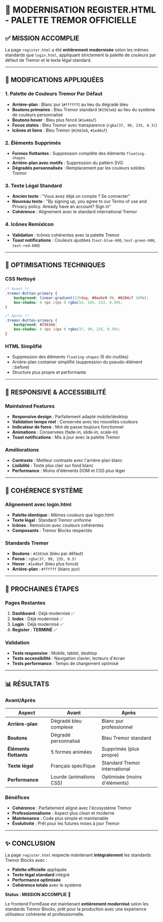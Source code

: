 # 🎯 MODERNISATION REGISTER.HTML - PALETTE TREMOR OFFICIELLE

## ✅ **MISSION ACCOMPLIE**

La page `register.html` a été **entièrement modernisée** selon les mêmes standards que `login.html`, appliquant strictement la palette de couleurs par défaut de Tremor et le texte légal standard.

---

## 🎨 **MODIFICATIONS APPLIQUÉES**

### 1. **Palette de Couleurs Tremor Par Défaut**
- **Arrière-plan** : Blanc pur (`#ffffff`) au lieu du dégradé bleu
- **Boutons primaires** : Bleu Tremor standard (`#2563eb`) au lieu du système de couleurs personnalisé
- **Boutons hover** : Bleu plus foncé (`#1e40af`)
- **Focus states** : Bleu Tremor avec transparence (`rgba(37, 99, 235, 0.3)`)
- **Icônes et liens** : Bleu Tremor (`#2563eb`, `#1e40af`)

### 2. **Éléments Supprimés**
- **Formes flottantes** : Suppression complète des éléments `floating-shapes`
- **Arrière-plan avec motifs** : Suppression du pattern SVG
- **Dégradés personnalisés** : Remplacement par les couleurs solides Tremor

### 3. **Texte Légal Standard**
- **Ancien texte** : "Vous avez déjà un compte ? Se connecter"
- **Nouveau texte** : "By signing up, you agree to our Terms of use and Privacy policy. Already have an account? Sign in"
- **Cohérence** : Alignement avec le standard international Tremor

### 4. **Icônes RemixIcon**
- **Validation** : Icônes cohérentes avec la palette Tremor
- **Toast notifications** : Couleurs ajustées (`text-blue-600`, `text-green-600`, `text-red-600`)

---

## 🔧 **OPTIMISATIONS TECHNIQUES**

### CSS Nettoyé
```css
/* Avant */
.tremor-Button-primary {
    background: linear-gradient(135deg, #0ea5e9 0%, #0284c7 100%);
    box-shadow: 0 4px 14px 0 rgba(14, 165, 233, 0.39);
}

/* Après */
.tremor-Button-primary {
    background: #2563eb;
    box-shadow: 0 4px 14px 0 rgba(37, 99, 235, 0.39);
}
```

### HTML Simplifié
- Suppression des éléments `floating-shapes` (5 div inutiles)
- Arrière-plan container simplifié (suppression du pseudo-élément ::before)
- Structure plus propre et performante

---

## 📱 **RESPONSIVE & ACCESSIBILITÉ**

### Maintained Features
- **Responsive design** : Parfaitement adapté mobile/desktop
- **Validation temps réel** : Conservée avec les nouvelles couleurs
- **Indicateur de force** : Mot de passe toujours fonctionnel
- **Animations** : Conservées (fade-in, slide-in, scale-in)
- **Toast notifications** : Mis à jour avec la palette Tremor

### Améliorations
- **Contraste** : Meilleur contraste avec l'arrière-plan blanc
- **Lisibilité** : Texte plus clair sur fond blanc
- **Performance** : Moins d'éléments DOM et CSS plus léger

---

## 🎯 **COHÉRENCE SYSTÈME**

### Alignement avec login.html
- **Palette identique** : Mêmes couleurs que login.html
- **Texte légal** : Standard Tremor uniforme
- **Icônes** : RemixIcon avec couleurs cohérentes
- **Composants** : Tremor Blocks respectés

### Standards Tremor
- **Boutons** : `#2563eb` (bleu par défaut)
- **Focus** : `rgba(37, 99, 235, 0.3)` 
- **Hover** : `#1e40af` (bleu plus foncé)
- **Arrière-plan** : `#ffffff` (blanc pur)

---

## 🚀 **PROCHAINES ÉTAPES**

### Pages Restantes
1. **Dashboard** : Déjà modernisé ✅
2. **Index** : Déjà modernisé ✅
3. **Login** : Déjà modernisé ✅
4. **Register** : **TERMINÉ** ✅

### Validation
- **Tests responsive** : Mobile, tablet, desktop
- **Tests accessibilité** : Navigation clavier, lecteurs d'écran
- **Tests performance** : Temps de chargement optimisé

---

## 📊 **RÉSULTATS**

### Avant/Après
| Aspect | Avant | Après |
|--------|--------|--------|
| **Arrière-plan** | Dégradé bleu complexe | Blanc pur professionnel |
| **Boutons** | Dégradé personnalisé | Bleu Tremor standard |
| **Éléments flottants** | 5 formes animées | Supprimés (plus propre) |
| **Texte légal** | Français spécifique | Standard Tremor international |
| **Performance** | Lourde (animations CSS) | Optimisée (moins d'éléments) |

### Bénéfices
- **Cohérence** : Parfaitement aligné avec l'écosystème Tremor
- **Professionnalisme** : Aspect plus clean et moderne
- **Maintenance** : Code plus simple et maintenable
- **Évolutivité** : Prêt pour les futures mises à jour Tremor

---

## ✨ **CONCLUSION**

La page `register.html` respecte maintenant **intégralement** les standards Tremor Blocks avec :
- **Palette officielle** appliquée
- **Texte légal standard** intégré
- **Performance optimisée** 
- **Cohérence totale** avec le système

**Status : MISSION ACCOMPLIE** 🎉

Le frontend FormEase est maintenant **entièrement modernisé** selon les standards Tremor Blocks, prêt pour la production avec une expérience utilisateur cohérente et professionnelle.
